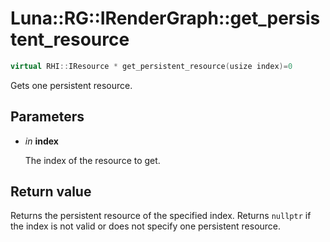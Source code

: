 # Luna::RG::IRenderGraph::get_persistent_resource

```c++
virtual RHI::IResource * get_persistent_resource(usize index)=0
```

Gets one persistent resource. 



## Parameters
* *in* **index**

    The index of the resource to get. 

## Return value
Returns the persistent resource of the specified index. Returns `nullptr` if the index is not valid or does not specify one persistent resource. 

